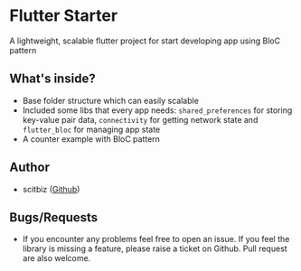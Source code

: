 # Flutter Starter

A lightweight, scalable flutter project for start developing app using BloC pattern

## What's inside?

- Base folder structure which can easily scalable
- Included some libs that every app needs: `shared_preferences` for storing key-value pair data, `connectivity` for getting network state and `flutter_bloc` for managing app state
- A counter example with BloC pattern

## Author

- scitbiz ([Github](https://github.com/scitbiz))

## Bugs/Requests

- If you encounter any problems feel free to open an issue. If you feel the library is missing a feature, please raise a ticket on Github. Pull request are also welcome.
